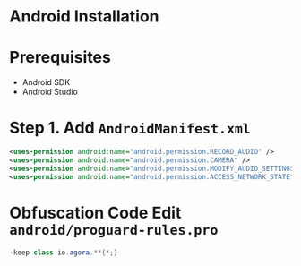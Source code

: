 # Android Installation

# Prerequisites
* Android SDK
* Android Studio

# Step 1. Add `AndroidManifest.xml`
```xml
<uses-permission android:name="android.permission.RECORD_AUDIO" />
<uses-permission android:name="android.permission.CAMERA" />
<uses-permission android:name="android.permission.MODIFY_AUDIO_SETTINGS" />
<uses-permission android:name="android.permission.ACCESS_NETWORK_STATE" />
```

# Obfuscation Code Edit `android/proguard-rules.pro`
```java
-keep class io.agora.**{*;}
```